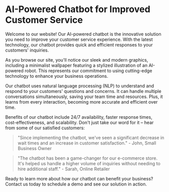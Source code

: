 <!--font:Montserrat-->

# AI-Powered Chatbot for Improved Customer Service

Welcome to our website! Our AI-powered chatbot is the innovative solution you need to improve your customer service experience. With the latest technology, our chatbot provides quick and efficient responses to your customers' inquiries.

As you browse our site, you'll notice our sleek and modern graphics, including a minimalist wallpaper featuring a stylized illustration of an AI-powered robot. This represents our commitment to using cutting-edge technology to enhance your business operations.

Our chatbot uses natural language processing (NLP) to understand and respond to your customers' questions and concerns. It can handle multiple conversations simultaneously, saving your team time and resources. Plus, it learns from every interaction, becoming more accurate and efficient over time.

Benefits of our chatbot include 24/7 availability, faster response times, cost-effectiveness, and scalability. Don't just take our word for it – hear from some of our satisfied customers:

> "Since implementing the chatbot, we've seen a significant decrease in wait times and an increase in customer satisfaction." - John, Small Business Owner

> "The chatbot has been a game-changer for our e-commerce store. It's helped us handle a higher volume of inquiries without needing to hire additional staff." - Sarah, Online Retailer

Ready to learn more about how our chatbot can benefit your business? Contact us today to schedule a demo and see our solution in action.

<!--

Write me content for website with wallpaper which alt text is:

"A stylized illustration of an AI-powered robot, with sleek and modern graphics and a minimalist color scheme."

The name/title of the page should not be 1:1 copy of the alt text but rather a real content of the website which is using this wallpaper.

- Use markdown format 
- Start with heading
- Heading should be short and concise
- The content should look like a real website 
- The website should not be about the wallpaper, wallpaper is just a related background
- Heading should be contain work "wallpaper" or "background"
- Include real sections like references, contact, user stories, etc. use things relevant to the page purpose.
- Feel free to use structure like headings, bullets, numbering, blockquotes, paragraphs, horizontal lines, etc.
- You can use formatting like bold or _italic_
- You can include UTF-8 emojis
- Links should be only #hash anchors (and you can refer to the document itself)
- Do not include images


---


# AI-Powered Chatbot for Efficient Customer Service

Welcome to our website, where we offer an innovative solution to improve your customer service experience. Our AI-powered chatbot utilizes the latest technology to provide quick and efficient responses to your customers' inquiries.

## Our Stylish Wallpaper

As you browse our site, you'll notice our sleek and modern graphics, including our minimalist wallpaper. The wallpaper features a stylized illustration of an AI-powered robot, which represents our commitment to using cutting-edge technology to enhance your business operations.

## How Our Chatbot Works

Our chatbot uses natural language processing (NLP) to understand and respond to your customers' questions and concerns. It can handle multiple conversations simultaneously, saving your team time and resources. Plus, it learns from every interaction, becoming more accurate and efficient over time.

## Benefits of Our Chatbot

- 24/7 availability: Your customers can get help anytime, anywhere.
- Faster response times: Our chatbot provides instant answers, reducing wait times and improving satisfaction.
- Cost-effective: Our solution is more affordable than hiring additional staff to handle customer inquiries.
- Scalable: As your business grows, our chatbot can handle increased demand without sacrificing quality.

## User Stories

Don't just take our word for it – hear from some of our satisfied customers:

> "Since implementing the chatbot, we've seen a significant decrease in wait times and an increase in customer satisfaction." - John, Small Business Owner

> "The chatbot has been a game-changer for our e-commerce store. It's helped us handle a higher volume of inquiries without needing to hire additional staff." - Sarah, Online Retailer

## Contact Us

Ready to learn more about how our chatbot can benefit your business? Contact us today to schedule a demo and see our solution in action.


---


Heading is too long, rewrite whole content.


---


# AI-Powered Chatbot for Efficient Customer Service

Welcome to our website! We offer an innovative solution to improve your customer service experience. Our AI-powered chatbot uses the latest technology to provide quick and efficient responses to your customers' inquiries.

As you browse our site, you'll notice our sleek and modern graphics, including a minimalist wallpaper featuring a stylized illustration of an AI-powered robot. This represents our commitment to using cutting-edge technology to enhance your business operations.

Our chatbot uses natural language processing (NLP) to understand and respond to your customers' questions and concerns. It can handle multiple conversations simultaneously, saving your team time and resources. Plus, it learns from every interaction, becoming more accurate and efficient over time.

Benefits of our chatbot include 24/7 availability, faster response times, cost-effectiveness, and scalability. Don't just take our word for it – hear from some of our satisfied customers:

> "Since implementing the chatbot, we've seen a significant decrease in wait times and an increase in customer satisfaction." - John, Small Business Owner

> "The chatbot has been a game-changer for our e-commerce store. It's helped us handle a higher volume of inquiries without needing to hire additional staff." - Sarah, Online Retailer

Ready to learn more about how our chatbot can benefit your business? Contact us today to schedule a demo and see our solution in action.


---


Heading is too long, rewrite whole content.


---


# Enhance Your Customer Service with Our AI-Powered Chatbot

Welcome to our website! We offer an innovative solution to improve your customer service experience. Our AI-powered chatbot uses the latest technology to provide quick and efficient responses to your customers' inquiries.

As you browse our site, you'll notice our sleek and modern graphics, including a minimalist wallpaper featuring a stylized illustration of an AI-powered robot. This represents our commitment to using cutting-edge technology to enhance your business operations.

Our chatbot uses natural language processing (NLP) to understand and respond to your customers' questions and concerns. It can handle multiple conversations simultaneously, saving your team time and resources. Plus, it learns from every interaction, becoming more accurate and efficient over time.

Benefits of our chatbot include 24/7 availability, faster response times, cost-effectiveness, and scalability. Don't just take our word for it – hear from some of our satisfied customers:

> "Since implementing the chatbot, we've seen a significant decrease in wait times and an increase in customer satisfaction." - John, Small Business Owner

> "The chatbot has been a game-changer for our e-commerce store. It's helped us handle a higher volume of inquiries without needing to hire additional staff." - Sarah, Online Retailer

Ready to learn more about how our chatbot can benefit your business? Contact us today to schedule a demo and see our solution in action.


---


Heading is too long, rewrite whole content.


---


# AI-Powered Chatbot for Improved Customer Service

Welcome to our website! Our AI-powered chatbot is the innovative solution you need to improve your customer service experience. With the latest technology, our chatbot provides quick and efficient responses to your customers' inquiries.

As you browse our site, you'll notice our sleek and modern graphics, including a minimalist wallpaper featuring a stylized illustration of an AI-powered robot. This represents our commitment to using cutting-edge technology to enhance your business operations.

Our chatbot uses natural language processing (NLP) to understand and respond to your customers' questions and concerns. It can handle multiple conversations simultaneously, saving your team time and resources. Plus, it learns from every interaction, becoming more accurate and efficient over time.

Benefits of our chatbot include 24/7 availability, faster response times, cost-effectiveness, and scalability. Don't just take our word for it – hear from some of our satisfied customers:

> "Since implementing the chatbot, we've seen a significant decrease in wait times and an increase in customer satisfaction." - John, Small Business Owner

> "The chatbot has been a game-changer for our e-commerce store. It's helped us handle a higher volume of inquiries without needing to hire additional staff." - Sarah, Online Retailer

Ready to learn more about how our chatbot can benefit your business? Contact us today to schedule a demo and see our solution in action.


---


Write me a Google font which is best fitting for the website.

Pick from the list:
- Poppins
- Roboto
- Inter
- Exo 2
- Lobster
- Playfair Display
- Lato
- Orbitron
- Barlow Condensed
- Raleway
- Montserrat
- Great Vibes
- IBM Plex Sans
- Open Sans
- Dancing Script
- Futura
- Alegreya


Write just the font name nothing else.


---


Montserrat

-->
